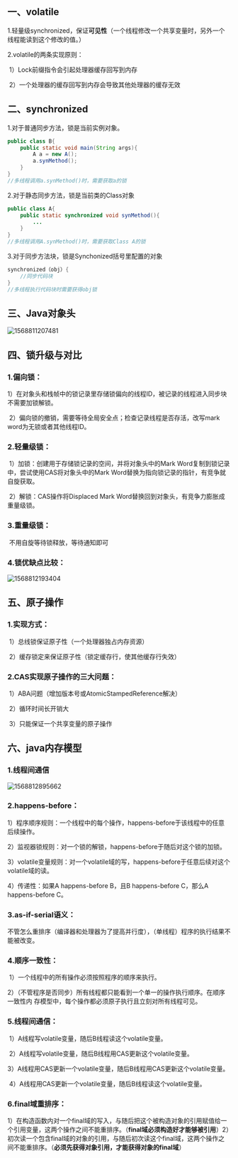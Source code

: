## 一、volatile

1.轻量级synchronized，保证**可见性**（一个线程修改一个共享变量时，另外一个线程能读到这个修改的值。）

2.volatile的两条实现原则：

​	1）Lock前缀指令会引起处理器缓存回写到内存

​	2）一个处理器的缓存回写到内存会导致其他处理器的缓存无效

## 二、synchronized

1.对于普通同步方法，锁是当前实例对象。

```java
public class B{
    public static void main(String args){
        A a = new A();
        a.synMethod();
    } 
}
//多线程调用a.synMethod()时，需要获取a的锁
```

2.对于静态同步方法，锁是当前类的Class对象

```java
public class A{
    public static synchronized void synMethod(){
        ...
    }
}
//多线程调用A.synMethod()时，需要获取Class A的锁
```

3.对于同步方法块，锁是Synchonized括号里配置的对象

```java
synchronized（obj）{
	//同步代码块
}
//多线程执行代码块时需要获得obj锁
```

## 三、Java对象头

![1568811207481](C:\Users\dell\AppData\Roaming\Typora\typora-user-images\1568811207481.png)

## 四、锁升级与对比

### 1.偏向锁：

​		1）在对象头和栈帧中的锁记录里存储锁偏向的线程ID，被记录的线程进入同步块不需要加锁解锁。

​		2）偏向锁的撤销，需要等待全局安全点；检查记录线程是否存活，改写mark word为无锁或者其他线程ID。

### 2.轻量级锁：

​		1）加锁：创建用于存储锁记录的空间，并将对象头中的Mark Word复制到锁记录中，尝试使用CAS将对象头中的Mark Word替换为指向锁记录的指针，有竞争就自旋获取。

​		2）解锁：CAS操作将Displaced Mark Word替换回到对象头，有竞争力膨胀成重量级锁。

### 3.重量级锁：

​		不用自旋等待锁释放，等待通知即可

### 4.锁优缺点比较：

![1568812193404](C:\Users\dell\AppData\Roaming\Typora\typora-user-images\1568812193404.png)

## 五、原子操作

### 1.实现方式：

​		1）总线锁保证原子性（一个处理器独占内存资源）

​		2）缓存锁定来保证原子性（锁定缓存行，使其他缓存行失效）

### 2.CAS实现原子操作的三大问题：

​		1）ABA问题（增加版本号或AtomicStampedReference解决）

​		2）循环时间长开销大

​		3）只能保证一个共享变量的原子操作

## 六、java内存模型

### 1.线程间通信

![1568812895662](C:\Users\dell\AppData\Roaming\Typora\typora-user-images\1568812895662.png)

### 2.happens-before：

1）程序顺序规则：一个线程中的每个操作，happens-before于该线程中的任意后续操作。

2）监视器锁规则：对一个锁的解锁，happens-before于随后对这个锁的加锁。

3）volatile变量规则：对一个volatile域的写，happens-before于任意后续对这个volatile域的读。

4）传递性：如果A happens-before B，且B happens-before C，那么A happens-before C。

### 3.as-if-serial语义：

​		不管怎么重排序（编译器和处理器为了提高并行度），（单线程）程序的执行结果不能被改变。

### 4.顺序一致性：

​		1）一个线程中的所有操作必须按照程序的顺序来执行。

​		2）（不管程序是否同步）所有线程都只能看到一个单一的操作执行顺序。在顺序一致性内
存模型中，每个操作都必须原子执行且立刻对所有线程可见。

### 5.线程间通信：

​		1）A线程写volatile变量，随后B线程读这个volatile变量。

​		2）A线程写volatile变量，随后B线程用CAS更新这个volatile变量。

​		3）A线程用CAS更新一个volatile变量，随后B线程用CAS更新这个volatile变量。

​		4）A线程用CAS更新一个volatile变量，随后B线程读这个volatile变量。

### 6.final域重排序：

​		1）在构造函数内对一个final域的写入，与随后把这个被构造对象的引用赋值给一个引用变量，这两个操作之间不能重排序。（**final域必须构造好才能够被引用**）
​		2）初次读一个包含final域的对象的引用，与随后初次读这个final域，这两个操作之间不能重排序。（**必须先获得对象引用，才能获得对象的final域**）

